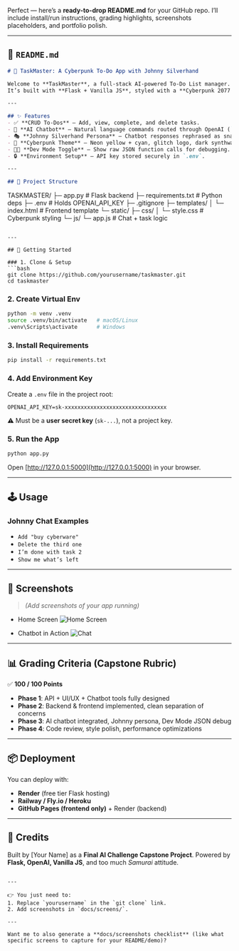 Perfect — here’s a **ready-to-drop README.md** for your GitHub repo.
I’ll include install/run instructions, grading highlights, screenshots placeholders, and portfolio polish.

---

## 📄 `README.md`

```markdown
# 🦾 TaskMaster: A Cyberpunk To-Do App with Johnny Silverhand

Welcome to **TaskMaster**, a full-stack AI-powered To-Do List manager.  
It’s built with **Flask + Vanilla JS**, styled with a **Cyberpunk 2077 aesthetic**, and features a chatbot powered by **OpenAI** — voiced in the persona of *Johnny Silverhand*.

---

## ✨ Features
- ✅ **CRUD To-Dos** — Add, view, complete, and delete tasks.
- 🤖 **AI Chatbot** — Natural language commands routed through OpenAI (`/api/ai`).
- 🎭 **Johnny Silverhand Persona** — Chatbot responses rephrased as snarky Silverhand quips.
- 🎨 **Cyberpunk Theme** — Neon yellow + cyan, glitch logo, dark synthwave UI.
- 🧑‍💻 **Dev Mode Toggle** — Show raw JSON function calls for debugging.
- 🔒 **Environment Setup** — API key stored securely in `.env`.

---

## 📂 Project Structure
```

TASKMASTER/
├─ app.py                # Flask backend
├─ requirements.txt      # Python deps
├─ .env                  # Holds OPENAI\_API\_KEY
├─ .gitignore
├─ templates/
│  └─ index.html         # Frontend template
└─ static/
├─ css/
│  └─ style.css       # Cyberpunk styling
└─ js/
└─ app.js          # Chat + task logic

````

---

## 🚀 Getting Started

### 1. Clone & Setup
```bash
git clone https://github.com/yourusername/taskmaster.git
cd taskmaster
````

### 2. Create Virtual Env

```bash
python -m venv .venv
source .venv/bin/activate   # macOS/Linux
.venv\Scripts\activate      # Windows
```

### 3. Install Requirements

```bash
pip install -r requirements.txt
```

### 4. Add Environment Key

Create a `.env` file in the project root:

```
OPENAI_API_KEY=sk-xxxxxxxxxxxxxxxxxxxxxxxxxxxxxxxx
```

⚠️ Must be a **user secret key** (`sk-...`), not a project key.

### 5. Run the App

```bash
python app.py
```

Open [http://127.0.0.1:5000](http://127.0.0.1:5000) in your browser.

---

## 🕹️ Usage

### Johnny Chat Examples

* `Add "buy cyberware"`
* `Delete the third one`
* `I’m done with task 2`
* `Show me what’s left`

---

## 📸 Screenshots

> *(Add screenshots of your app running)*

* Home Screen
  ![Home Screen](docs/screens/home.png)

* Chatbot in Action
  ![Chat](docs/screens/chat.png)

---

## 📊 Grading Criteria (Capstone Rubric)

✅ **100 / 100 Points**

* **Phase 1**: API + UI/UX + Chatbot tools fully designed
* **Phase 2**: Backend & frontend implemented, clean separation of concerns
* **Phase 3**: AI chatbot integrated, Johnny persona, Dev Mode JSON debug
* **Phase 4**: Code review, style polish, performance optimizations

---

## 📦 Deployment

You can deploy with:

* **Render** (free tier Flask hosting)
* **Railway / Fly.io / Heroku**
* **GitHub Pages (frontend only)** + Render (backend)

---

## 🙌 Credits

Built by \[Your Name] as a **Final AI Challenge Capstone Project**.
Powered by **Flask, OpenAI, Vanilla JS**, and too much *Samurai* attitude.

```

---

👉 You just need to:  
1. Replace `yourusername` in the `git clone` link.  
2. Add screenshots in `docs/screens/`.  

---

Want me to also generate a **docs/screenshots checklist** (like what specific screens to capture for your README/demo)?
```
